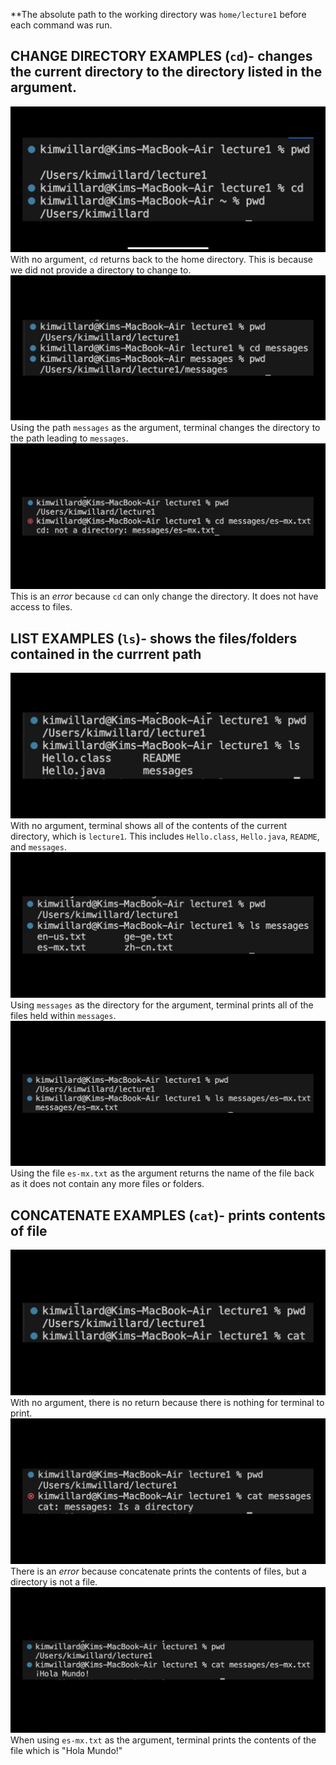 **The absolute path to the working directory was `home/lecture1` before each command was run.
## CHANGE DIRECTORY EXAMPLES (`cd`)- changes the current directory to the directory listed in the argument.
![cd_nocommands](IMG_3411.png)
With no argument, `cd` returns back to the home directory. This is because we did not provide a directory to change to.
![cd_directory](IMG_3412.png)
Using the path `messages` as the argument, terminal changes the directory to the path leading to `messages`.
![cd_file](IMG_3413.png)
This is an *error* because `cd` can only change the directory. It does not have access to files.

## LIST EXAMPLES (`ls`)- shows the files/folders contained in the currrent path
![ls_nocommands](IMG_3414.png)
With no argument, terminal shows all of the contents of the current directory, which is `lecture1`. This includes `Hello.class`, `Hello.java`, `README`, and `messages`.
![ls_directory](IMG_3415.png)
Using `messages` as the directory for the argument, terminal prints all of the files held within `messages`.
![ls_file](IMG_3416.png)
Using the file `es-mx.txt` as the argument returns the name of the file back as it does not contain any more files or folders.

## CONCATENATE EXAMPLES (`cat`)- prints contents of file
![cat_nocommands](IMG_3417.png)
With no argument, there is no return because there is nothing for terminal to print.
![cat_directory](IMG_3418.png)
There is an *error* because concatenate prints the contents of files, but a directory is not a file.
![cat_file](IMG_3419.png)
When using `es-mx.txt` as the argument, terminal prints the contents of the file which is "Hola Mundo!"
